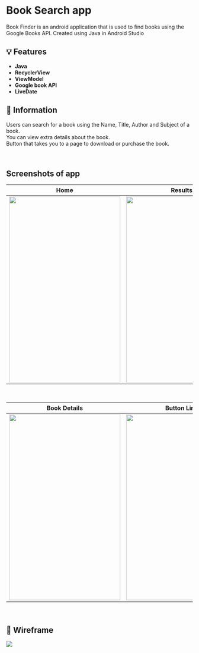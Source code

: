 # Book Search app

Book Finder is an android application that is used to find books using the Google Books API. 
Created using Java in Android Studio



## 💡 Features


- **Java**
- **RecyclerView**
- **ViewModel**
- **Google book API**
- **LiveDate**


##  📘 Information

Users can search for a book using the Name, Title, Author and Subject of a book. <br>
You can view extra details about the book. <br>
Button that takes you to a page to download or purchase the book.

<br>

## Screenshots of app 


| Home | Results|
|---|---|
| <img src="https://user-images.githubusercontent.com/102926214/182216691-5babe6c7-9ca9-4d77-a470-1e983abc5ce7.jpg" width="300" height="500">  | <img src="https://user-images.githubusercontent.com/102926214/182233594-6ad37587-1beb-47c2-865d-4293c8609c65.jpg" width="300" height="500">  |

<br>

| Book Details  | Button Link |
|---|---|
| <img src="https://user-images.githubusercontent.com/102926214/182233604-7c138ff4-9dd7-40fe-b113-648947526c1b.jpg" width="300" height="500">   | <img src="https://user-images.githubusercontent.com/102926214/182233606-308bb688-bbd8-44be-95e9-706572c47a8a.jpg" width="300" height="500">

<br>

 ## 🎨 Wireframe

 <img src="https://user-images.githubusercontent.com/102926214/189758494-2d46c47d-867d-41e3-a1bb-2b3ca177dc32.png">

